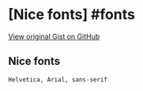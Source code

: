 # [Nice fonts] #fonts

[View original Gist on GitHub](https://gist.github.com/Integralist/7ea8e0f8bf5d958f67e4915d68f6b153)

## Nice fonts

```text
Helvetica, Arial, sans-serif
```

